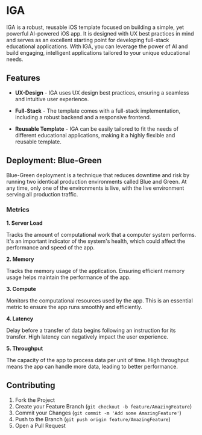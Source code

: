 # IGA

IGA is a robust, reusable iOS template focused on building a simple, yet powerful AI-powered iOS app. It is designed with UX best practices in mind and serves as an excellent starting point for developing full-stack educational applications. With IGA, you can leverage the power of AI and build engaging, intelligent applications tailored to your unique educational needs.

## Features

* **UX-Design** - IGA uses UX design best practices, ensuring a seamless and intuitive user experience.

* **Full-Stack** - The template comes with a full-stack implementation, including a robust backend and a responsive frontend. 

* **Reusable Template** - IGA can be easily tailored to fit the needs of different educational applications, making it a highly flexible and reusable template.

## Deployment: Blue-Green

Blue-Green deployment is a technique that reduces downtime and risk by running two identical production environments called Blue and Green. At any time, only one of the environments is live, with the live environment serving all production traffic.

### Metrics

**1. Server Load**

Tracks the amount of computational work that a computer system performs. It's an important indicator of the system's health, which could affect the performance and speed of the app.

**2. Memory**

Tracks the memory usage of the application. Ensuring efficient memory usage helps maintain the performance of the app.

**3. Compute**

Monitors the computational resources used by the app. This is an essential metric to ensure the app runs smoothly and efficiently.

**4. Latency**

Delay before a transfer of data begins following an instruction for its transfer. High latency can negatively impact the user experience.

**5. Throughput**

The capacity of the app to process data per unit of time. High throughput means the app can handle more data, leading to better performance.

## Contributing

1. Fork the Project
2. Create your Feature Branch (`git checkout -b feature/AmazingFeature`)
3. Commit your Changes (`git commit -m 'Add some AmazingFeature'`)
4. Push to the Branch (`git push origin feature/AmazingFeature`)
5. Open a Pull Request
